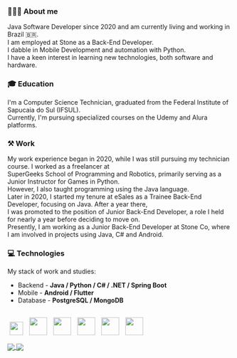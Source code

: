 ### 👨🏻‍💻 About me
 Java Software Developer since 2020 and am currently living and working in Brazil 🇧🇷.  
 I am employed at Stone as a Back-End Developer.<br>
 I dabble in Mobile Development and automation with Python.<br>
 I have a keen interest in learning new technologies, both software and hardware.<br>
 
 ### 🎓 Education  
  I'm a Computer Science Technician, graduated from the Federal Institute of Sapucaia do Sul (IFSUL).  
  Currently, I'm pursuing specialized courses on the Udemy and Alura platforms.
  
 ### ⚒️ Work
My work experience began in 2020, while I was still pursuing my technician course. I worked as a freelancer at  
SuperGeeks School of Programming and Robotics, 
primarily serving as a Junior Instructor for Games in Python.  
However, I also taught programming using the Java language.  
Later in 2020, I started my tenure at eSales as a Trainee Back-End Developer, focusing on Java. After a year there,  
I was promoted to the position of Junior Back-End Developer, 
a role I held for nearly a year before deciding to move on.  
Presently, I am working as a Junior Back-End Developer at Stone Co, where I am involved in projects using Java, C# and Android.
  
 ### 💻 Technologies
 My stack of work and studies:

- Backend - **Java / Python / C# / .NET / Spring Boot**
- Mobile - **Android / Flutter**
- Database - **PostgreSQL / MongoDB**
##
<p>
    <img src="https://cdn.jsdelivr.net/gh/devicons/devicon/icons/git/git-plain.svg" height="30" width="30" hspace="5"/>
    <img src="https://cdn.jsdelivr.net/gh/devicons/devicon/icons/java/java-original.svg" height="40" width="40" hspace="5"/>
    <img src="https://cdn.jsdelivr.net/gh/devicons/devicon/icons/csharp/csharp-original.svg" height="40" width="40" hspace="5" />
    <img src="https://cdn.jsdelivr.net/gh/devicons/devicon/icons/python/python-original.svg" height="40" width="40" hspace="5"/>
    <img src="https://cdn.jsdelivr.net/gh/devicons/devicon/icons/android/android-plain.svg" height="40" width="40" hspace="5" />
    <img src="https://cdn.jsdelivr.net/gh/devicons/devicon/icons/postgresql/postgresql-original.svg" height="40" width="40" hspace="5" />
          
   
  <!-- <img src="https://cdn.jsdelivr.net/gh/devicons/devicon/icons/mongodb/mongodb-original.svg" height="40" width="40" hspace="5"/> -->
  <!-- <img src="https://cdn.jsdelivr.net/gh/devicons/devicon/icons/javascript/javascript-original.svg" height="30" width="30" hspace="5"/> -->
  <!-- <img src="https://cdn.jsdelivr.net/gh/devicons/devicon/icons/kotlin/kotlin-original.svg" height="30" width="30" hspace="5"/> --> 
  <!-- <img src="https://cdn.jsdelivr.net/gh/devicons/devicon/icons/redis/redis-original.svg" height="40" width="40" hspace="5"/> --> 
  <!-- <img src="https://cdn.jsdelivr.net/gh/devicons/devicon/icons/docker/docker-original.svg" height="50" width="50" hspace="5"/> --> 
  <!-- <img src="https://cdn.jsdelivr.net/gh/devicons/devicon/icons/jenkins/jenkins-original.svg" height="40" width="40" hspace="5"/> --> 
  <!-- <img src="https://cdn.jsdelivr.net/gh/devicons/devicon/icons/apachekafka/apachekafka-original.svg" height="40" width="40" hspace="5"/> -->
  <!-- <img src="https://cdn.jsdelivr.net/gh/devicons/devicon/icons/flutter/flutter-original.svg" height="30" width="30" hspace="5" /> -->
  <!-- <img src="elasticsearch.svg" height="55" width="55" hspace="5"/> -->
  <!-- <img src="sonarsource.svg" height="55" width="55" hspace="5"/> -->
</p>

<div>
<a href= "https://beacons.ai/mayndi15">
  <img align="center" src="https://github-readme-stats.vercel.app/api?username=mayndi15&show_icons=true&theme=dracula&bg_color=00000000&include_all_commits=true&count_private=true&role=ORGANIZATION_MEMBER,COLLABORATOR&hide_border=true"/>
</a>
 <a href= "https://beacons.ai/mayndi15">
  <img align="center" src="https://github-readme-stats.vercel.app/api/top-langs/?username=mayndi15&layout=compact&langs_count=10&theme=dracula&include_all_commits=true&count_private=true&bg_color=00000000&custom_title=Languages&card_width=375&hide=c%2B%2B,objective-c,cmake,c,swift,kotlin&hide_border=true"/>
</a>
</div>
